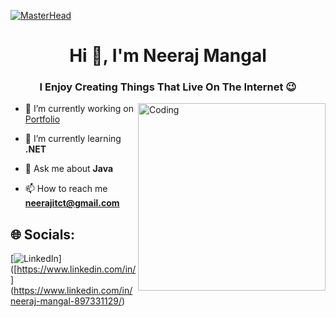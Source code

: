 [![MasterHead](https://developers.giphy.com/branch/master/static/api-512d36c09662682717108a38bbb5c57d.gif)](https://rishavchanda.io)
<h1 align="center">Hi 👋, I'm Neeraj Mangal</h1>
<h3 align="center">I Enjoy Creating Things That Live On The Internet 😉</h3>
<img align="right" alt="Coding" width="300" src="https://media.tenor.com/rePDfDWO3XoAAAAd/hacking.gif">

- 🔭 I’m currently working on <a href="" target="_blank">Portfolio</a>

- 🌱 I’m currently learning **.NET**

- 💬 Ask me about **Java**

- 📫 How to reach me **neerajitct@gmail.com**



## 🌐 Socials:

[![LinkedIn](https://img.shields.io/badge/LinkedIn-%230077B5.svg?logo=linkedin&logoColor=white)]([https://www.linkedin.com/in/] (https://www.linkedin.com/in/neeraj-mangal-897331129/)





